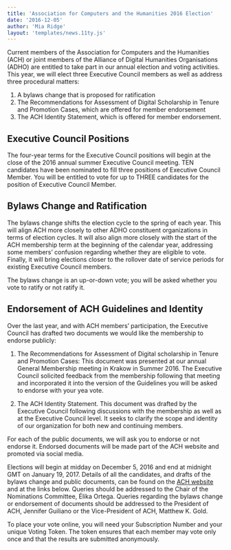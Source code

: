 ```yaml
---
title: 'Association for Computers and the Humanities 2016 Election'
date: '2016-12-05'
author: 'Mia Ridge'
layout: 'templates/news.11ty.js'
---
```

Current members of the Association for Computers and the Humanities (ACH) or joint members of the Alliance of Digital Humanities Organisations (ADHO) are entitled to take part in our annual election and voting activities. This year, we will elect three Executive Council members as well as address three procedural matters:

1. A bylaws change that is proposed for ratification
2. The Recommendations for Assessment of Digital Scholarship in Tenure and Promotion Cases, which are offered for member endorsement
3. The ACH Identity Statement, which is offered for member endorsement.

## Executive Council Positions

The four-year terms for the Executive Council positions will begin at the close of the 2016 annual summer Executive Council meeting. TEN candidates have been nominated to fill three positions of Executive Council Member. You will be entitled to vote for up to THREE candidates for the position of Executive Council Member.

## Bylaws Change and Ratification

The bylaws change shifts the election cycle to the spring of each year. This will align ACH more closely to other ADHO constituent organizations in terms of election cycles. It will also align more closely with the start of the ACH membership term at the beginning of the calendar year, addressing some members’ confusion regarding whether they are eligible to vote. Finally, it will bring elections closer to the rollover date of service periods for existing Executive Council members.

The bylaws change is an up-or-down vote; you will be asked whether you vote to ratify or not ratify it.

## Endorsement of ACH Guidelines and Identity

Over the last year, and with ACH members’ participation, the Executive Council has drafted two documents we would like the membership to endorse publicly:

1. The Recommendations for Assessment of Digital scholarship in Tenure and Promotion Cases: This document was presented at our annual General Membership meeting in Krakow in Summer 2016. The Executive Council solicited feedback from the membership following that meeting and incorporated it into the version of the Guidelines you will be asked to endorse with your yea vote.

2. The ACH Identity Statement. This document was drafted by the Executive Council following discussions with the membership as well as at the Executive Council level. It seeks to clarify the scope and identity of our organization for both new and continuing members.

For each of the public documents, we will ask you to endorse or not endorse it. Endorsed documents will be made part of the ACH website and promoted via social media.

Elections will begin at midday on December 5, 2016 and end at midnight GMT on January 19, 2017. Details of all the candidates, and drafts of the bylaws change and public documents, can be found on the [ACH website](/) and at the links below. Queries should be addressed to the Chair of the Nominations Committee, Élika Ortega. Queries regarding the bylaws change or endorsement of documents should be addressed to the President of ACH, Jennifer Guiliano or the Vice-President of ACH, Matthew K. Gold.

To place your vote online, you will need your Subscription Number and your unique Voting Token. The token ensures that each member may vote only once and that the results are submitted anonymously.
